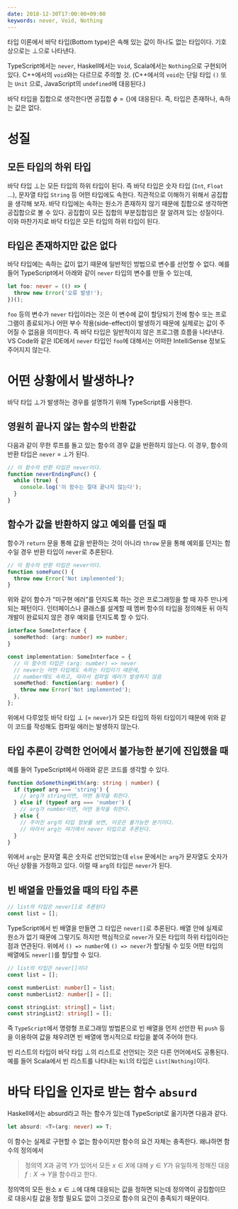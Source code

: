 ```yaml
---
date: 2018-12-30T17:00:00+09:00
keywords: never, Void, Nothing
---
```


타입 이론에서 바닥 타입(Bottom type)은 속해 있는 값이 하나도 없는 타입이다. 기호 상으로는 $\perp$으로 나타낸다.

TypeScript에서는 `never`, Haskell에서는 `Void`, Scala에서는 `Nothing`으로 구현되어 있다. C++에서의 `void`와는 다르므로 주의할 것. (C++에서의 `void`는 단일 타입 `()` 또는 `Unit` 으로, JavaScript의 `undefined`에 대응된다.)

바닥 타입을 집합으로 생각한다면 공집합 $\phi = \{\}$에 대응된다. 즉, 타입은 존재하나, 속하는 값은 없다.

# 성질

## 모든 타입의 하위 타입

바닥 타입 $\perp$는 모든 타입의 하위 타입이 된다. 즉 바닥 타입은 숫자 타입 (`Int`, `Float` ...), 문자열 타입 `String` 등 어떤 타입에도 속한다. 직관적으로 이해하기 위해서 공집합을 생각해 보자. 바닥 타입에는 속하는 원소가 존재하지 않기 때문에 집합으로 생각하면 공집합으로 볼 수 있다. 공집합이 모든 집합의 부분집합임은 잘 알려져 있는 성질이다. 이와 마찬가지로 바닥 타입은 모든 타입의 하위 타입이 된다.

## 타입은 존재하지만 값은 없다

바닥 타입에는 속하는 값이 없기 때문에 일반적인 방법으로 변수를 선언할 수 없다. 예를 들어 TypeScript에서 아래와 같이 `never` 타입의 변수를 만들 수 있는데,

```ts
let foo: never = (() => {
  throw new Error('오류 발생!');
})();
```

`foo` 등의 변수가 `never` 타입이라는 것은 이 변수에 값이 할당되기 전에 함수 또는 프로그램이 종료되거나 어떤 부수 작용(side-effect)이 발생하기 때문에 실제로는 값이 주어질 수 없음을 의미한다. 즉 바닥 타입은 일반적이지 않은 프로그램 흐름을 나타낸다. VS Code와 같은 IDE에서 `never` 타입인 `foo`에 대해서는 어떠한 IntelliSense 정보도 주어지지 않는다.

# 어떤 상황에서 발생하나?

바닥 타입 $\perp$가 발생하는 경우를 설명하기 위해 TypeScript를 사용한다.

## 영원히 끝나지 않는 함수의 반환값

다음과 같이 무한 루프를 돌고 있는 함수의 경우 값을 반환하지 않는다. 이 경우, 함수의 반환 타입은 `never` = $\perp$가 된다.

```ts
// 이 함수의 반환 타입은 never이다.
function neverEndingFunc() {
  while (true) {
    console.log('이 함수는 절대 끝나지 않는다');
  }
}
```

## 함수가 값을 반환하지 않고 예외를 던질 때

함수가 `return` 문을 통해 값을 반환하는 것이 아니라 `throw` 문을 통해 예외를 던지는 함수일 경우 반환 타입이 `never`로 추론된다.

```ts
// 이 함수의 반환 타입은 never이다.
function someFunc() {
  throw new Error('Not implemented');
}
```

위와 같이 함수가 “미구현 에러”를 던지도록 하는 것은 프로그래밍을 할 때 자주 만나게 되는 패턴이다. 인터페이스나 클래스를 설계할 때 멤버 함수의 타입을 정의해둔 뒤 아직 개발이 완료되지 않은 경우 예외를 던지도록 할 수 있다.

```ts
interface SomeInterface {
  someMethod: (arg: number) => number;
}

const implementation: SomeInterface = {
  // 이 함수의 타입은 (arg: number) => never
  // never는 어떤 타입에도 속하는 타입이기 때문에,
  // number에도 속하고, 따라서 컴파일 에러가 발생하지 않음
  someMethod: function(arg: number) {
    throw new Error('Not implemented');
  },
};
```

위에서 다루었듯 바닥 타입 $\perp$ (= `never`)가 모든 타입의 하위 타입이기 때문에 위와 같이 코드를 작성해도 컴파일 에러는 발생하지 않는다.

## 타입 추론이 강력한 언어에서 불가능한 분기에 진입했을 때

예를 들어 TypeScript에서 아래와 같은 코드를 생각할 수 있다.

```ts
function doSomethingWith(arg: string | number) {
  if (typeof arg === 'string') {
    // arg가 string이면, 어떤 동작을 취한다.
  } else if (typeof arg === 'number') {
    // arg가 number이면, 어떤 동작을 취한다.
  } else {
    // 주어진 arg의 타입 정보를 보면, 이곳은 불가능한 분기이다.
    // 따라서 arg는 여기에서 never 타입으로 추론된다.
  }
}
```

위에서 `arg`는 문자열 혹은 숫자로 선언되었는데 `else` 문에서는 `arg`가 문자열도 숫자가 아닌 상황을 가정하고 있다. 이럴 때 `arg`의 타입은 `never`가 된다.

## 빈 배열을 만들었을 때의 타입 추론

```ts
// list의 타입은 never[]로 추론된다
const list = [];
```

TypeScript에서 빈 배열을 만들면 그 타입은 `never[]`로 추론된다. 배열 안에 실제로 원소가 없기 때문에 그렇기도 하지만 핵심적으로 `never`가 모든 타입의 하위 타입이라는 점과 연관된다. 위에서 `() => number`에 `() => never`가 할당될 수 있듯 어떤 타입의 배열에도 `never[]`를 할당할 수 있다.

```ts
// list의 타입은 never[]이다
const list = [];

const numberList: number[] = list;
const numberList2: number[] = [];

const stringList: string[] = list;
const stringList2: string[] = [];
```

즉 `TypeScript`에서 명령형 프로그래밍 방법론으로 빈 배열을 먼저 선언한 뒤 `push` 등을 이용하여 값을 채우려면 빈 배열에 명시적으로 타입을 붙여 주어야 한다.

빈 리스트의 타입이 바닥 타입 $\perp$의 리스트로 선언되는 것은 다른 언어에서도 공통된다. 예를 들어 Scala에서 빈 리스트를 나타내는 `Nil`의 타입은 `List[Nothing]`이다.

# 바닥 타입을 인자로 받는 함수 `absurd`

Haskell에서는 absurd라고 하는 함수가 있는데 TypeScript로 옮기자면 다음과 같다.

```ts
let absurd: <T>(arg: never) => T;
```

이 함수는 실제로 구현할 수 없는 함수이지만 함수의 요건 자체는 충족한다. 왜냐하면 함수의 정의에서

> 정의역 $X$과 공역 $Y$가 있어서 모든 $x \in X$에 대해 $y \in Y$가 유일하게 정해진 대응 $f: X \rightarrow Y$을 함수라고 한다.

정의역의 모든 원소 $x \in \perp$에 대해 대응되는 값을 정하면 되는데 정의역이 공집합이므로 대응시킬 값을 정할 필요도 없이 그것으로 함수의 요건이 충족되기 때문이다.
